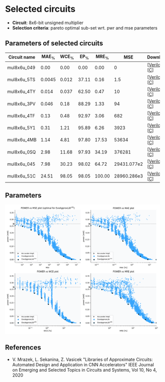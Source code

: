 
Selected circuits
===================
 - **Circuit**: 8x6-bit unsigned multiplier
 - **Selection criteria**: pareto optimal sub-set wrt. pwr and mse parameters

Parameters of selected circuits
----------------------------

| Circuit name | MAE<sub>%</sub> | WCE<sub>%</sub> | EP<sub>%</sub> | MRE<sub>%</sub> | MSE | Download |
| --- |  --- | --- | --- | --- | --- | --- | 
| mul8x6u_049 | 0.00 | 0.00 | 0.00 | 0.00 | 0 |  [[Verilog](mul8x6u_049.v)]  [[C](mul8x6u_049.c)] |
| mul8x6u_5TS | 0.0045 | 0.012 | 37.11 | 0.16 | 1.5 |  [[Verilog](mul8x6u_5TS.v)]  [[C](mul8x6u_5TS.c)] |
| mul8x6u_4TY | 0.014 | 0.037 | 62.50 | 0.47 | 10 |  [[Verilog](mul8x6u_4TY.v)]  [[C](mul8x6u_4TY.c)] |
| mul8x6u_3PV | 0.046 | 0.18 | 88.29 | 1.33 | 94 |  [[Verilog](mul8x6u_3PV.v)]  [[C](mul8x6u_3PV.c)] |
| mul8x6u_4TF | 0.13 | 0.48 | 92.97 | 3.06 | 682 |  [[Verilog](mul8x6u_4TF.v)]  [[C](mul8x6u_4TF.c)] |
| mul8x6u_5Y1 | 0.31 | 1.21 | 95.89 | 6.26 | 3923 |  [[Verilog](mul8x6u_5Y1.v)]  [[C](mul8x6u_5Y1.c)] |
| mul8x6u_4MB | 1.14 | 4.81 | 97.80 | 17.53 | 53634 |  [[Verilog](mul8x6u_4MB.v)]  [[C](mul8x6u_4MB.c)] |
| mul8x6u_0SQ | 2.98 | 11.68 | 97.93 | 34.19 | 376281 |  [[Verilog](mul8x6u_0SQ.v)]  [[C](mul8x6u_0SQ.c)] |
| mul8x6u_045 | 7.98 | 30.23 | 98.02 | 64.72 | 29431.077e2 |  [[Verilog](mul8x6u_045.v)]  [[C](mul8x6u_045.c)] |
| mul8x6u_51C | 24.51 | 98.05 | 98.05 | 100.00 | 28960.286e3 |  [[Verilog](mul8x6u_51C.v)]  [[C](mul8x6u_51C.c)] |
    
Parameters
--------------
![Parameters figure](fig.png)

References
--------------
   - V. Mrazek, L. Sekanina, Z. Vasicek "Libraries of Approximate Circuits: Automated Design and Application in CNN Accelerators" IEEE Journal on Emerging and Selected Topics in Circuits and Systems, Vol 10, No 4, 2020

             